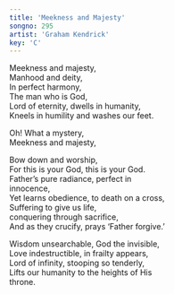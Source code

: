 ```yaml
---
title: 'Meekness and Majesty'
songno: 295
artist: 'Graham Kendrick'
key: 'C'
---
```

Meekness and majesty,  
Manhood and deity,  
In perfect harmony,  
The man who is God,  
Lord of eternity, dwells in humanity,  
Kneels in humility and washes our feet.  
  
Oh! What a mystery,  
Meekness and majesty,  
  
Bow down and worship,  
For this is your God, this is your God.  
Father’s pure radiance, perfect in  
innocence,  
Yet learns obedience, to death on a cross,  
Suffering to give us life,  
conquering through sacrifice,  
And as they crucify, prays ‘Father forgive.’  
  
Wisdom unsearchable, God the invisible,  
Love indestructible, in frailty appears,  
Lord of infinity, stooping so tenderly,  
Lifts our humanity to the heights of His  
throne.  
